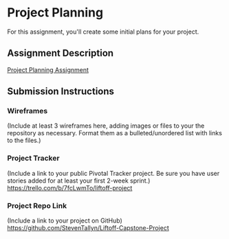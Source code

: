 # Project Planning
For this assignment, you'll create some initial plans for your project.

## Assignment Description
[Project Planning Assignment](https://education.launchcode.org/liftoff/assignments/planning/)

## Submission Instructions

### Wireframes

(Include at least 3 wireframes here, adding images or files to your the repository as necessary. Format them as a bulleted/unordered list with links to the files.)

### Project Tracker

(Include a link to your public Pivotal Tracker project. Be sure you have user stories added for at least your first 2-week sprint.)
https://trello.com/b/7fcLwmTo/liftoff-project

### Project Repo Link

(Include a link to your project on GitHub)
https://github.com/StevenTallyn/Liftoff-Capstone-Project
